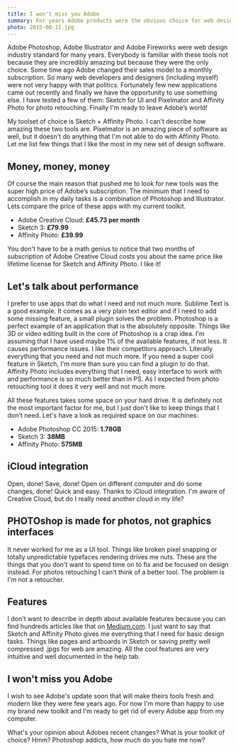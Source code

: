 ```yaml
---
title: I won't miss you Adobe
summary: For years Adobe products were the obvious choice for web designers. Not because of it's incredibly good but there was no choice. Finally things changed.
photo: 2015-08-11.jpg
---
```




Adobe Photoshop, Adobe Illustrator and Adobe Fireworks were web design industry standard for many years. Everybody is familiar with these tools not because they are incredibly amazing but because they were the only choice. Some time ago Adobe changed their sales model to a monthly subscription. So many web developers and designers (including myself) were not very happy with that politics. Fortunately few new applications came out recently and finally we have the opportunity to use something else. I have tested a few of them: Sketch for UI and Pixelmator and Affinity Photo for photo retouching. Finally I'm ready to leave Adobe’s world!

My toolset of choice is Sketch + Affinity Photo. I can't describe how amazing these two tools are. Pixelmator is an amazing piece of software as well, but it doesn't do anything that I'm not able to do with Affinity Photo. Let me list few things that I like the most in my new set of design software.

## Money, money, money

Of course the main reason that pushed me to look for new tools was the super high price of Adobe’s subscription. The minimum that I need to accomplish in my daily tasks is a combination of Photoshop and Illustrator. Lets compare the price of these apps with my current toolkit.

- Adobe Creative Cloud: **£45.73 per month**
- Sketch 3: **£79.99**
- Affinity Photo: **£39.99**

You don't have to be a math genius to notice that two months of subscription of Adobe Creative Cloud costs you about the same price like lifetime license for Sketch and Affinity Photo. I like it!

## Let's talk about performance

I prefer to use apps that do what I need and not much more. Sublime Text is a good example. It comes as a very plain text editor and if I need to add some missing feature, a small plugin solves the problem. Photoshop is a perfect example of an application that is the absolutely opposite. Things like 3D or video editing built in the core of Photoshop is a crap idea. I'm assuming that I have used maybe 1% of the available features, if not less. It causes performance issues. I like their competitors approach. Literally everything that you need and not much more. If you need a super cool feature in Sketch, I'm more than sure you can find a plugin to do that. Affinity Photo includes everything that I need, easy interface to work with and performance is so much better than in PS. As I expected from photo retouching tool it does it very well and not much more.

All these features takes some space on your hard drive. It is definitely not the most important factor for me, but I just don't like to keep things that I don't need. Let's have a look as required space on our machines:

- Adobe Photoshop CC 2015: **1.78GB**
- Sketch 3: **38MB**
- Affinity Photo: **575MB**

## iCloud integration

Open, done! Save, done! Open on different computer and do some changes, done! Quick and easy. Thanks to iCloud integration. I'm aware of Creative Cloud, but do I really need another cloud in my life?

## PHOTOshop is made for photos, not graphics interfaces

It never worked for me as a UI tool. Things like broken pixel snapping or totally unpredictable typefaces rendering drives me nuts. These are the things that you don't want to spend time on to fix and be focused on design instead. For photos retouching I can't think of a better tool. The problem is I'm not a retoucher.


## Features

I don't want to describe in depth about available features because you can find hundreds articles like that on [Medium.com](https://medium.com/sketch-app). I just want to say that Sketch and Affinity Photo gives me everything that I need for basic design tasks. Things like pages and artboards in Sketch or saving pretty well compressed .jpgs for web are amazing. All the cool features are very intuitive and well documented in the help tab.

## I won't miss you Adobe

I wish to see Adobe's update soon that will make theirs tools fresh and modern like they were few years ago. For now I'm more than happy to use my brand new toolkit and I'm ready to get rid of every Adobe app from my computer.

What's your opinion about Adobes recent changes? What is your toolkit of choice? Hmm? Photoshop addicts, how much do you hate me now?
